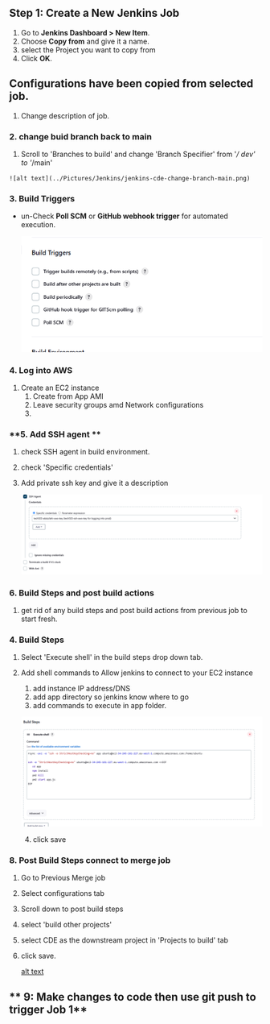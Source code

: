 ## **Step 1: Create a New Jenkins Job**

1. Go to **Jenkins Dashboard > New Item**.
2. Choose **Copy from** and give it a name.
3. select the Project you want to copy from
4. Click **OK**.

## Configurations have been copied from selected job.

1. Change description of job.

### **2. change buid branch back to main**
  1. Scroll to 'Branches to build' and change 'Branch Specifier' from '*/ dev' to '*/main' 

    ![alt text](../Pictures/Jenkins/jenkins-cde-change-branch-main.png)

### **3. Build Triggers**
- un-Check **Poll SCM** or **GitHub webhook trigger** for automated execution.
  
  ![alt text](../Pictures/Jenkins/jenkins-cde-no-github-trigger.png)

  
### **4. Log into AWS**
1. Create an EC2 instance
   1. Create from App AMI
   2. Leave security groups amd Network configurations 
   3. 

  ### **5. Add SSH agent **
1. check SSH agent in build environment.
2. check 'Specific credentials'
3. Add private ssh key and give it a description

    ![alt text](../Pictures/Jenkins/jenkins-cde-add-ssh-agent.png)
  
  
  ### **6. Build Steps and post build actions**
1. get rid of any build steps and post build actions from previous job to start fresh.



### **4. Build Steps**

1. Select 'Execute shell' in the build steps drop down tab.
2. Add shell commands to Allow jenkins to connect to your EC2 instance 
   1. add instance IP address/DNS 
   2. add app directory so jenkins know where to go 
   3. add commands to execute in app folder.

    ![alt text](../Pictures/Jenkins/jenkins-cde-add-executeshell.png)

   4. click save 

### **8. Post Build Steps connect to merge job**

1. Go to Previous Merge job 
2. Select configurations tab
3. Scroll down to post build steps 
4. select 'build other projects'
5. select CDE as the downstream project in 'Projects to build' tab
6. click save.

    [alt text](../Pictures/Jenkins/jenkins-add-cde-to-job2.png)


## ** 9: Make changes to code then use git push to trigger Job 1**





